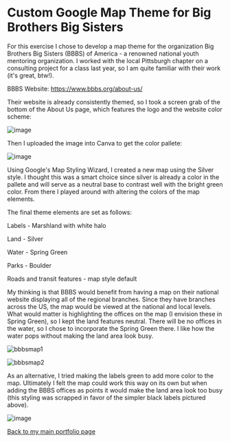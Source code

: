 
# Custom Google Map Theme for Big Brothers Big Sisters

For this exercise I chose to develop a map theme for the organization Big Brothers Big Sisters (BBBS) of America - a renowned national youth mentoring organization. I worked with the local Pittsburgh chapter on a consulting project for a class last year, so I am quite familiar with their work (it's great, btw!). 

BBBS Website: https://www.bbbs.org/about-us/

Their website is already consistently themed, so I took a screen grab of the bottom of the About Us page, which features the logo and the website color scheme:

![image](https://user-images.githubusercontent.com/78671713/159191534-ac141de0-03c9-4a3b-8447-79e3ec67b7df.png)

Then I uploaded the image into Canva to get the color pallete:

![image](https://user-images.githubusercontent.com/78671713/159191525-55fa2af8-707d-4344-9691-7c5960e073e0.png)


Using Google's Map Styling Wizard, I created a new map using the Silver style. I thought this was a smart choice since silver is already a color in the pallete and will serve as a neutral base to contrast well with the bright green color. From there I played around with altering the colors of the map elements. 

The final theme elements are set as follows:

Labels - Marshland with white halo

Land - Silver

Water - Spring Green

Parks - Boulder

Roads and transit features - map style default

My thinking is that BBBS would benefit from having a map on their national website displaying all of the regional branches. Since they have branches across the US, the map would be viewed at the national and local levels. What would matter is highlighting the offices on the map (I envision these in Spring Green), so I kept the land features neutral. There will be no offices in the water, so I chose to incorporate the Spring Green there. I like how the water pops without making the land area look busy. 

![bbbsmap1](https://user-images.githubusercontent.com/78671713/159192555-fbe62a20-9564-4c02-a324-65a20cb9876c.JPG)


![bbbsmap2](https://user-images.githubusercontent.com/78671713/159192566-0ce3b64a-5a46-4b13-a3d1-9f048afcc884.JPG)

As an alternative, I tried making the labels green to add more color to the map. Ultimately I felt the map could work this way on its own but when adding the BBBS offices as points it would make the land area look too busy (this styling was scrapped in favor of the simpler black labels pictured above).

![image](https://user-images.githubusercontent.com/78671713/159192525-0d7acf1d-f23d-464e-9a15-55805ba81a32.png)






[Back to my main portfolio page](https://kemulka.github.io/gis-portfolio/)


